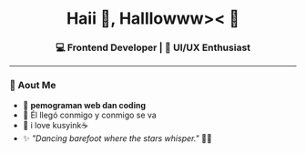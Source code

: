 <h1 align="center">Haii 🌸, Halllowww>< 💙</h1>
<h3 align="center">💻 Frontend Developer | 🎨 UI/UX Enthusiast</h3>

---

### 🩵 Aout Me
- 🌱 **pemograman web dan coding**
- 💌 Él llegó conmigo y conmigo se va
- 🐾 i love kusyink☕
- ✨ *"Dancing barefoot where the stars whisper."* 🌊🏰

<!--
**liaa1705/liaa1705** is a ✨ _special_ ✨ repository because its `README.md` (this file) appears on your GitHub profile.

Here are some ideas to get you started:

- 🔭 I’m currently working on ...
- 🌱 I’m currently learning ...
- 👯 I’m looking to collaborate on ...
- 🤔 I’m looking for help with ...
- 💬 Ask me about ...
- 📫 How to reach me: ...
- 😄 Pronouns: ...
- ⚡ Fun fact: ...
-->
